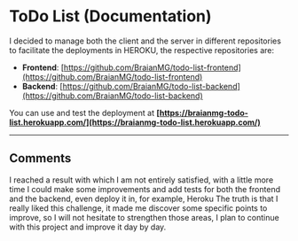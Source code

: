 # __ToDo List__ (Documentation)

I decided to manage both the client and the server in different repositories to facilitate the deployments in HEROKU, the respective repositories are:
- __Frontend__: [https://github.com/BraianMG/todo-list-frontend](https://github.com/BraianMG/todo-list-frontend)
- __Backend__: [https://github.com/BraianMG/todo-list-backend](https://github.com/BraianMG/todo-list-backend)

You can use and test the deployment at __[https://braianmg-todo-list.herokuapp.com/](https://braianmg-todo-list.herokuapp.com/)__

---
## __Comments__
I reached a result with which I am not entirely satisfied, with a little more time I could make some improvements and add tests for both the frontend and the backend, even deploy it in, for example, Heroku
The truth is that I really liked this challenge, it made me discover some specific points to improve, so I will not hesitate to strengthen those areas, I plan to continue with this project and improve it day by day.
